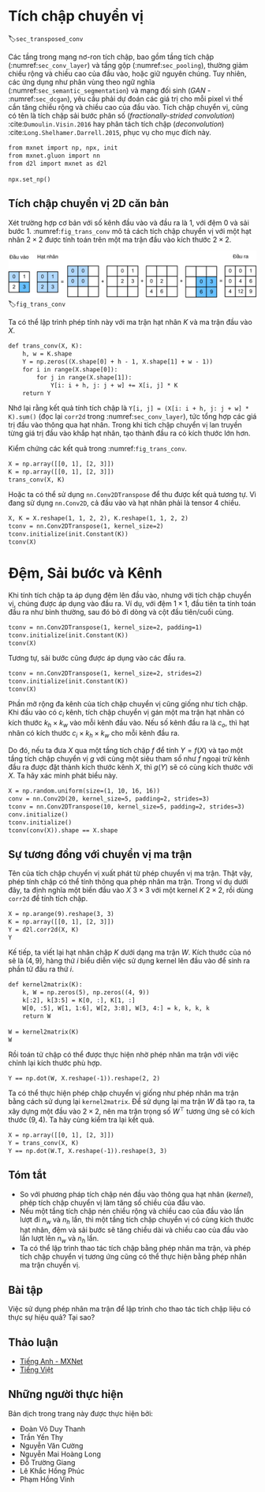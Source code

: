 <!-- ===================== Bắt đầu dịch Phần 1 ==================== -->
<!-- ========================================= REVISE - BẮT ĐẦU =================================== -->

<!--
# Transposed Convolution
-->

# Tích chập chuyển vị
:label:`sec_transposed_conv`


<!--
The layers we introduced so far for convolutional neural networks, 
including convolutional layers (:numref:`sec_conv_layer`) and pooling layers (:numref:`sec_pooling`), 
often reduce the input width and height, or keep them unchanged.
Applications such as semantic segmentation (:numref:`sec_semantic_segmentation`) and generative adversarial networks (:numref:`sec_dcgan`), 
however, require to predict values for each pixel and therefore needs to increase input width and height. 
Transposed convolution, also named fractionally-strided convolution :cite:`Dumoulin.Visin.2016` or deconvolution :cite:`Long.Shelhamer.Darrell.2015`, serves this purpose.
-->

Các tầng trong mạng nơ-ron tích chập,
bao gồm tầng tích chập (:numref:`sec_conv_layer`) và tầng gộp (:numref:`sec_pooling`), 
thường giảm chiều rộng và chiều cao của đầu vào, hoặc giữ nguyên chúng.
Tuy nhiên, các ứng dụng như phân vùng theo ngữ nghĩa (:numref:`sec_semantic_segmentation`) và mạng đối sinh (*GAN* - :numref:`sec_dcgan`), yêu cầu phải dự đoán các giá trị cho mỗi pixel vì thế cần tăng chiều rộng và chiều cao của đầu vào.
Tích chập chuyển vị, cũng có tên là tích chập sải bước phân số (*fractionally-strided convolution*) :cite:`Dumoulin.Visin.2016` hay phân tách tích chập (*deconvolution*) :cite:`Long.Shelhamer.Darrell.2015`, phục vụ cho mục đích này.



```{.python .input  n=13}
from mxnet import np, npx, init
from mxnet.gluon import nn
from d2l import mxnet as d2l

npx.set_np()
```


<!--
## Basic 2D Transposed Convolution
-->

## Tích chập chuyển vị 2D căn bản


<!--
Let us consider a basic case that both input and output channels are 1, with 0 padding and 1 stride.
:numref:`fig_trans_conv` illustrates how transposed convolution with a $2\times 2$ kernel is computed on the $2\times 2$ input matrix.
-->

Xét trường hợp cơ bản với số kênh đầu vào và đầu ra là 1, với đệm 0 và sải bước 1. 
:numref:`fig_trans_conv` mô tả cách tích chập chuyển vị với một hạt nhân $2\times 2$ được tính toán trên một ma trận đầu vào kích thước $2\times 2$.


<!--
![Transposed convolution layer with a $2\times 2$ kernel.](../img/trans_conv.svg)
-->


![Tầng tích chập chuyển vị với hạt nhân $2\times 2$.](../img/trans_conv.svg)
:label:`fig_trans_conv`

<!--
We can implement this operation by giving matrix kernel $K$ and matrix input $X$.
-->

Ta có thể lập trình phép tính này với ma trận hạt nhân $K$ và ma trận đầu vào $X$.


```{.python .input}
def trans_conv(X, K):
    h, w = K.shape
    Y = np.zeros((X.shape[0] + h - 1, X.shape[1] + w - 1))
    for i in range(X.shape[0]):
        for j in range(X.shape[1]):
            Y[i: i + h, j: j + w] += X[i, j] * K
    return Y
```


<!--
Remember the convolution computes results by `Y[i, j] = (X[i: i + h, j: j + w] * K).sum()` (refer to `corr2d` in :numref:`sec_conv_layer`), which summarizes input values through the kernel.
While the transposed convolution broadcasts input values through the kernel, which results in a larger output shape.
-->

Nhớ lại rằng kết quả tính tích chập là `Y[i, j] = (X[i: i + h, j: j + w] * K).sum()` (đọc lại `corr2d` trong :numref:`sec_conv_layer`), tức tổng hợp các giá trị đầu vào thông qua hạt nhân.
Trong khi tích chập chuyển vị lan truyền từng giá trị đầu vào khắp hạt nhân, tạo thành đầu ra có kích thước lớn hơn.


<!--
Verify the results in :numref:`fig_trans_conv`.
-->

Kiểm chứng các kết quả trong :numref:`fig_trans_conv`.


```{.python .input}
X = np.array([[0, 1], [2, 3]])
K = np.array([[0, 1], [2, 3]])
trans_conv(X, K)
```


<!--
Or we can use `nn.Conv2DTranspose` to obtain the same results.
As `nn.Conv2D`, both input and kernel should be 4-D tensors.
-->

Hoặc ta có thể sử dụng `nn.Conv2DTranspose` để thu được kết quả tương tự.
Vì đang sử dụng `nn.Conv2D`, cả đầu vào và hạt nhân phải là tensor 4 chiều.


```{.python .input  n=17}
X, K = X.reshape(1, 1, 2, 2), K.reshape(1, 1, 2, 2)
tconv = nn.Conv2DTranspose(1, kernel_size=2)
tconv.initialize(init.Constant(K))
tconv(X)
```

<!-- ===================== Kết thúc dịch Phần 1 ===================== -->

<!-- ===================== Bắt đầu dịch Phần 2 ===================== -->

<!--
## Padding, Strides, and Channels
-->

# Đệm, Sải bước và Kênh


<!--
We apply padding elements to the input in convolution, while they are applied to the output in transposed convolution.
A $1\times 1$ padding means we first compute the output as normal, then remove the first/last rows and columns.
-->

Khi tính tích chập ta áp dụng đệm lên đầu vào, nhưng với tích chập chuyển vị, chúng được áp dụng vào đầu ra.
Ví dụ, với đệm $1\times 1$, đầu tiên ta tính toán đầu ra như bình thường, sau đó bỏ đi dòng và cột đầu tiên/cuối cùng.


```{.python .input}
tconv = nn.Conv2DTranspose(1, kernel_size=2, padding=1)
tconv.initialize(init.Constant(K))
tconv(X)
```


<!--
Similarly, strides are applied to outputs as well.
-->

Tương tự, sải bước cũng được áp dụng vào các đầu ra.

```{.python .input}
tconv = nn.Conv2DTranspose(1, kernel_size=2, strides=2)
tconv.initialize(init.Constant(K))
tconv(X)
```


<!--
The multi-channel extension of the transposed convolution is the same as the convolution.
When the input has multiple channels, denoted by $c_i$, the transposed convolution assigns a $k_h\times k_w$ kernel matrix to each input channel.
If the output has a channel size $c_o$, then we have a $c_i\times k_h\times k_w$ kernel for each output channel.
-->

Phần mở rộng đa kênh của tích chập chuyển vị cũng giống như tích chập.
Khi đầu vào có $c_i$ kênh, tích chập chuyển vị gán một ma trận hạt nhân có kích thước $k_h\times k_w$ vào mỗi kênh đầu vào.
Nếu số kênh đầu ra là $c_o$, thì hạt nhân có kích thước $c_i\times k_h\times k_w$ cho mỗi kênh đầu ra.


<!--
As a result, if we feed $X$ into a convolutional layer $f$ to compute $Y=f(X)$ and create a transposed convolution layer $g$ with 
the same hyperparameters as $f$ except for the output channel set to be the channel size of $X$, then $g(Y)$ should has the same shape as $X$. 
Let us verify this statement.
-->

Do đó, nếu ta đưa $X$ qua một tầng tích chập $f$ để tính $Y=f(X)$ và tạo một tầng tích chập chuyển vị $g$ với
cùng một siêu tham số như $f$ ngoại trừ kênh đầu ra được đặt thành kích thước kênh $X$, thì $g(Y)$ sẽ có cùng kích thước với $X$.
Ta hãy xác minh phát biểu này.


```{.python .input}
X = np.random.uniform(size=(1, 10, 16, 16))
conv = nn.Conv2D(20, kernel_size=5, padding=2, strides=3)
tconv = nn.Conv2DTranspose(10, kernel_size=5, padding=2, strides=3)
conv.initialize()
tconv.initialize()
tconv(conv(X)).shape == X.shape
```

<!-- ===================== Kết thúc dịch Phần 2 ===================== -->

<!-- ===================== Bắt đầu dịch Phần 3 ===================== -->

<!--
## Analogy to Matrix Transposition
-->

## Sự tương đồng với chuyển vị ma trận


<!--
The transposed convolution takes its name from the matrix transposition.
In fact, convolution operations can also be achieved by matrix multiplication.
In the example below, we define a $3\times$ input $X$ with a $2\times 2$ kernel $K$, and then use `corr2d` to compute the convolution output.
-->

Tên của tích chập chuyển vị xuất phát từ phép chuyển vị ma trận.
Thật vậy, phép tính chập có thể tính thông qua phép nhân ma trận.
Trong ví dụ dưới đây, ta định nghĩa một biến đầu vào $X$ $3\times 3$ với một kernel $K$ $2\times 2$, rồi dùng `corr2d` để tính tích chập.


```{.python .input}
X = np.arange(9).reshape(3, 3)
K = np.array([[0, 1], [2, 3]])
Y = d2l.corr2d(X, K)
Y
```


<!--
Next, we rewrite convolution kernel $K$ as a matrix $W$.
Its shape will be $(4, 9)$, where the $i^\mathrm{th}$ row present applying the kernel to the input to generate the $i^\mathrm{th}$ output element.
-->

Kế tiếp, ta viết lại hạt nhân chập $K$ dưới dạng ma trận $W$.
Kích thước của nó sẽ là $(4, 9)$, hàng thứ $i$ biểu diễn việc sử dụng kernel lên đầu vào để sinh ra phần tử đầu ra thứ $i$.


```{.python .input}
def kernel2matrix(K):
    k, W = np.zeros(5), np.zeros((4, 9))
    k[:2], k[3:5] = K[0, :], K[1, :]
    W[0, :5], W[1, 1:6], W[2, 3:8], W[3, 4:] = k, k, k, k
    return W

W = kernel2matrix(K)
W
```


<!--
Then the convolution operator can be implemented by matrix multiplication with proper reshaping.
-->

Rồi toán tử chập có thể được thực hiện nhờ phép nhân ma trận với việc chỉnh lại kích thước phù hợp.


```{.python .input}
Y == np.dot(W, X.reshape(-1)).reshape(2, 2)
```


<!--
We can implement transposed convolution as a matrix multiplication as well by reusing `kernel2matrix`.
To reuse the generated $W$, we construct a $2\times 2$ input, so the corresponding weight matrix will have a shape $(9, 4)$, which is $W^\top$. Let us verify the results.
-->

Ta có thể thực hiện phép chập chuyển vị giống như phép nhân ma trận bằng cách sử dụng lại `kernel2matrix`.
Để sử dụng lại ma trận $W$ đã tạo ra, ta xây dựng một đầu vào $2\times 2$, nên ma trận trọng số $W^\top$ tương ứng sẽ có kích thước $(9, 4)$. 
Ta hãy cùng kiểm tra lại kết quả.


```{.python .input}
X = np.array([[0, 1], [2, 3]])
Y = trans_conv(X, K)
Y == np.dot(W.T, X.reshape(-1)).reshape(3, 3)
```

<!-- ===================== Kết thúc dịch Phần 3 ===================== -->

<!-- ===================== Bắt đầu dịch Phần 4 ===================== -->

## Tóm tắt


<!--
* Compared to convolutions that reduce inputs through kernels, transposed convolutions broadcast inputs.
* If a convolution layer reduces the input width and height by $n_w$ and $h_h$ time, respectively.
Then a transposed convolution layer with the same kernel sizes, padding and strides will increase the input width and height by $n_w$ and $n_h$, respectively.
* We can implement convolution operations by the matrix multiplication, the corresponding transposed convolutions can be done by transposed matrix multiplication.
-->

* So với phương pháp tích chập nén đầu vào thông qua hạt nhân (*kernel*), phép tích chập chuyển vị làm tăng số chiều của đầu vào.
* Nếu một tầng tích chập nén chiều rộng và chiều cao của đầu vào lần lượt đi $n_w$ và $n_h$ lần,
thì một tầng tích chập chuyển vị có cùng kích thước hạt nhân, đệm và sải bước sẽ tăng chiều dài và chiều cao của đầu vào lần lượt lên $n_w$ và $n_h$ lần.
* Ta có thể lập trình thao tác tích chập bằng phép nhân ma trận, và phép tích chập chuyển vị tương ứng cũng có thể thực hiện bằng phép nhân ma trận chuyển vị.


## Bài tập


<!--
Is it efficient to use matrix multiplication to implement convolution operations? Why?
-->

Việc sử dụng phép nhân ma trận để lập trình cho thao tác tích chập liệu có thực sự hiệu quả? Tại sao?


<!-- ===================== Kết thúc dịch Phần 4 ===================== -->
<!-- ========================================= REVISE - KẾT THÚC ===================================-->


## Thảo luận
* [Tiếng Anh - MXNet](https://discuss.d2l.ai/t/376)
* [Tiếng Việt](https://forum.machinelearningcoban.com/c/d2l)


## Những người thực hiện
Bản dịch trong trang này được thực hiện bởi:
<!--
Tác giả của mỗi Pull Request điền tên mình và tên những người review mà bạn thấy
hữu ích vào từng phần tương ứng. Mỗi dòng một tên, bắt đầu bằng dấu `*`.

Tên đầy đủ của các reviewer có thể được tìm thấy tại https://github.com/aivivn/d2l-vn/blob/master/docs/contributors_info.md
-->

* Đoàn Võ Duy Thanh
* Trần Yến Thy
* Nguyễn Văn Cường
* Nguyễn Mai Hoàng Long
* Đỗ Trường Giang
* Lê Khắc Hồng Phúc
* Phạm Hồng Vinh
